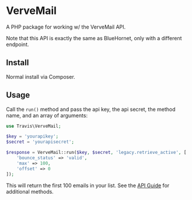 # VerveMail

A PHP package for working w/ the VerveMail API.

Note that this API is exactly the same as BlueHornet, only with a different endpoint.

## Install

Normal install via Composer.

## Usage

Call the ``run()`` method and pass the api key, the api secret, the method name, and an array of arguments:

```php
use Travis\VerveMail;

$key = 'yourapikey';
$secret = 'yourapisecret';

$response = VerveMail::run($key, $secret, 'legacy.retrieve_active', [
	'bounce_status' => 'valid',
	'max' => 100,
	'offset' => 0
]);
```

This will return the first 100 emails in your list.  See the [API Guide](http://bh-ems-static-content.s3.amazonaws.com/mappapi/legacy.manage_subscriber.html) for additional methods.
